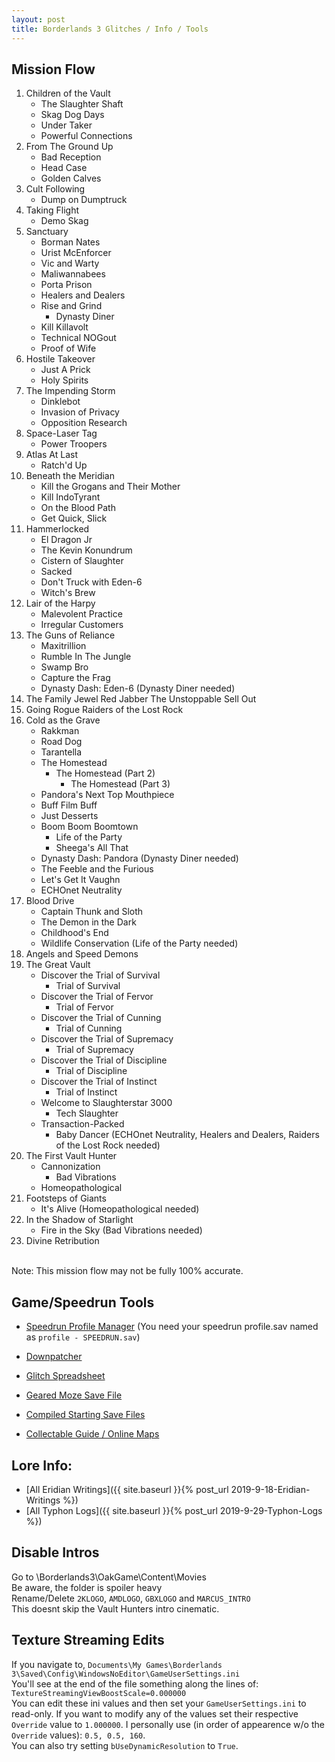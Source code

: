 ```yaml
---
layout: post
title: Borderlands 3 Glitches / Info / Tools
---
```


## Mission Flow

1. Children of the Vault
    * The Slaughter Shaft
    * Skag Dog Days
    * Under Taker
    * Powerful Connections
2. From The Ground Up
    * Bad Reception
    * Head Case
    * Golden Calves
3. Cult Following
    * Dump on Dumptruck
4. Taking Flight
    * Demo Skag
5. Sanctuary
    * Borman Nates
    * Urist McEnforcer
    * Vic and Warty
    * Maliwannabees
    * Porta Prison
    * Healers and Dealers
    * Rise and Grind
        - Dynasty Diner
    * Kill Killavolt
    * Technical NOGout
    * Proof of Wife
6. Hostile Takeover
    * Just A Prick
    * Holy Spirits
7. The Impending Storm
    * Dinklebot
    * Invasion of Privacy
    * Opposition Research
8. Space-Laser Tag
    * Power Troopers
9. Atlas At Last
    * Ratch'd Up
10. Beneath the Meridian
    * Kill the Grogans and Their Mother
    * Kill IndoTyrant
    * On the Blood Path
    * Get Quick, Slick
11. Hammerlocked
    * El Dragon Jr
    * The Kevin Konundrum
    * Cistern of Slaughter
    * Sacked
    * Don't Truck with Eden-6
    * Witch's Brew
12. Lair of the Harpy
    * Malevolent Practice
    * Irregular Customers
13. The Guns of Reliance
    * Maxitrillion
    * Rumble In The Jungle
    * Swamp Bro
    * Capture the Frag
    * Dynasty Dash: Eden-6 (Dynasty Diner needed)
14. The Family Jewel
    Red Jabber
    The Unstoppable
    Sell Out
15. Going Rogue
    Raiders of the Lost Rock
16. Cold as the Grave
    * Rakkman
    * Road Dog
    * Tarantella
    * The Homestead
        - The Homestead (Part 2)
            * The Homestead (Part 3)
    * Pandora's Next Top Mouthpiece
    * Buff Film Buff
    * Just Desserts
    * Boom Boom Boomtown
        * Life of the Party
        * Sheega's All That
    * Dynasty Dash: Pandora (Dynasty Diner needed)
    * The Feeble and the Furious
    * Let's Get It Vaughn
    * ECHOnet Neutrality
17. Blood Drive
    * Captain Thunk and Sloth
    * The Demon in the Dark
    * Childhood's End
    * Wildlife Conservation (Life of the Party needed)
18. Angels and Speed Demons
19. The Great Vault
    * Discover the Trial of Survival
        - Trial of Survival
    * Discover the Trial of Fervor
        - Trial of Fervor
    * Discover the Trial of Cunning
        - Trial of Cunning
    * Discover the Trial of Supremacy
        - Trial of Supremacy
    * Discover the Trial of Discipline
        - Trial of Discipline
    * Discover the Trial of Instinct
        - Trial of Instinct
    * Welcome to Slaughterstar 3000
        - Tech Slaughter
    * Transaction-Packed
        - Baby Dancer (ECHOnet Neutrality, Healers and Dealers, Raiders of the Lost Rock needed)
20. The First Vault Hunter
    * Cannonization
        - Bad Vibrations
    * Homeopathological
21. Footsteps of Giants
    * It's Alive (Homeopathological needed)
22. In the Shadow of Starlight
    * Fire in the Sky (Bad Vibrations needed)
23. Divine Retribution

<br/>
Note: This mission flow may not be fully 100% accurate.

## Game/Speedrun Tools

* [Speedrun Profile Manager]({{site.url}}/assets/downloads/BL3SpeedrunProfileManager.rar) (You need your speedrun profile.sav named as `profile - SPEEDRUN.sav`)
* [Downpatcher](https://drive.google.com/open?id=1FJr4KGBnGvaUKoKK-b4fYOzd_WFCpH3E)
* [Glitch Spreadsheet](https://docs.google.com/spreadsheets/d/1KyGZIbKvd0QH23HRhby8VZVQacW4ErUvDeYAyD3FEkw/edit?usp=sharing)

* [Geared Moze Save File]({{site.url}}/assets/downloads/bl3saves/1.sav)
* [Compiled Starting Save Files]({{site.url}}/assets/downloads/bl3saves/Starters.rar)

* [Collectable Guide / Online Maps](https://mapgenie.io/borderlands-3)

## Lore Info:

* [All Eridian Writings]({{ site.baseurl }}{% post_url 2019-9-18-Eridian-Writings %})
* [All Typhon Logs]({{ site.baseurl }}{% post_url 2019-9-29-Typhon-Logs %})

## Disable Intros
Go to \Borderlands3\OakGame\Content\Movies<br/>
Be aware, the folder is spoiler heavy<br/>
Rename/Delete `2KLOGO`, `AMDLOGO`, `GBXLOGO` and `MARCUS_INTRO`<br/>
This doesnt skip the Vault Hunters intro cinematic.<br/>

## Texture Streaming Edits
If you navigate to, `Documents\My Games\Borderlands 3\Saved\Config\WindowsNoEditor\GameUserSettings.ini`<br/>
You'll see at the end of the file something along the lines of: `TextureStreamingViewBoostScale=0.000000`<br/>
You can edit these ini values  and then set your `GameUserSettings.ini` to read-only. If you want to modify any of the values set their respective `Override` value to `1.000000`. I personally use (in order of appearence w/o the `Override` values): `0.5, 0.5, 160`.<br/>
You can also try setting `bUseDynamicResolution` to `True`.
